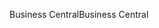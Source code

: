 <span data-ttu-id="a5db8-101">Business Central</span><span class="sxs-lookup"><span data-stu-id="a5db8-101">Business Central</span></span>

